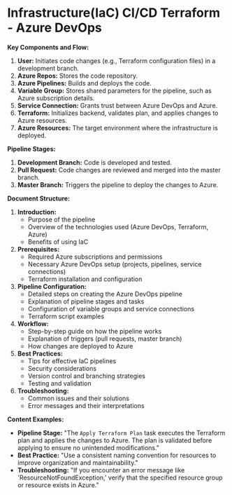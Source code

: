 # Infrastructure(IaC) CI/CD Terraform - Azure DevOps


**Key Components and Flow:**

1. **User:** Initiates code changes (e.g., Terraform configuration files) in a development branch.
2. **Azure Repos:** Stores the code repository.
3. **Azure Pipelines:** Builds and deploys the code.
4. **Variable Group:** Stores shared parameters for the pipeline, such as Azure subscription details.
5. **Service Connection:** Grants trust between Azure DevOps and Azure.
6. **Terraform:** Initializes backend, validates plan, and applies changes to Azure resources.
7. **Azure Resources:** The target environment where the infrastructure is deployed.

**Pipeline Stages:**

1. **Development Branch:** Code is developed and tested.
2. **Pull Request:** Code changes are reviewed and merged into the master branch.
3. **Master Branch:** Triggers the pipeline to deploy the changes to Azure.

**Document Structure:**

1. **Introduction:**
   * Purpose of the pipeline
   * Overview of the technologies used (Azure DevOps, Terraform, Azure)
   * Benefits of using IaC
2. **Prerequisites:**
   * Required Azure subscriptions and permissions
   * Necessary Azure DevOps setup (projects, pipelines, service connections)
   * Terraform installation and configuration
3. **Pipeline Configuration:**
   * Detailed steps on creating the Azure DevOps pipeline
   * Explanation of pipeline stages and tasks
   * Configuration of variable groups and service connections
   * Terraform script examples
4. **Workflow:**
   * Step-by-step guide on how the pipeline works
   * Explanation of triggers (pull requests, master branch)
   * How changes are deployed to Azure
5. **Best Practices:**
   * Tips for effective IaC pipelines
   * Security considerations
   * Version control and branching strategies
   * Testing and validation
6. **Troubleshooting:**
   * Common issues and their solutions
   * Error messages and their interpretations


**Content Examples:**

* **Pipeline Stage:** "The `Apply Terraform Plan` task executes the Terraform plan and applies the changes to Azure. The plan is validated before applying to ensure no unintended modifications."
* **Best Practice:** "Use a consistent naming convention for resources to improve organization and maintainability."
* **Troubleshooting:** "If you encounter an error message like 'ResourceNotFoundException,' verify that the specified resource group or resource exists in Azure."
